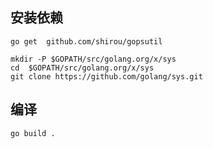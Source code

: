 ## 安装依赖

```
go get  github.com/shirou/gopsutil

mkdir -P $GOPATH/src/golang.org/x/sys
cd  $GOPATH/src/golang.org/x/sys
git clone https://github.com/golang/sys.git
```

## 编译

```
go build .
```